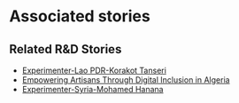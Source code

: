 # Associated stories

<!-- !!DO NOT REMOVE!! start autogenerated hyperlinks -->
## Related R&D Stories
- [Experimenter-Lao PDR-Korakot Tanseri](/stories/?doc=Experimenters_LAO)
- [Empowering Artisans Through Digital Inclusion in Algeria](/stories/?doc=Explorers_DZA)
- [Experimenter-Syria-Mohamed Hanana](/stories/?doc=Experimenters_SYR)
<!-- !!DO NOT REMOVE!! end autogenerated hyperlinks -->